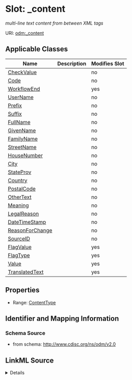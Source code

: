 # Slot: _content


_multi-line text content from between XML tags_



URI: [odm:_content](http://www.cdisc.org/ns/odm/v2.0/_content)



<!-- no inheritance hierarchy -->




## Applicable Classes

| Name | Description | Modifies Slot |
| --- | --- | --- |
[CheckValue](CheckValue.md) |  |  no  |
[Code](Code.md) |  |  no  |
[WorkflowEnd](WorkflowEnd.md) |  |  yes  |
[UserName](UserName.md) |  |  no  |
[Prefix](Prefix.md) |  |  no  |
[Suffix](Suffix.md) |  |  no  |
[FullName](FullName.md) |  |  no  |
[GivenName](GivenName.md) |  |  no  |
[FamilyName](FamilyName.md) |  |  no  |
[StreetName](StreetName.md) |  |  no  |
[HouseNumber](HouseNumber.md) |  |  no  |
[City](City.md) |  |  no  |
[StateProv](StateProv.md) |  |  no  |
[Country](Country.md) |  |  no  |
[PostalCode](PostalCode.md) |  |  no  |
[OtherText](OtherText.md) |  |  no  |
[Meaning](Meaning.md) |  |  no  |
[LegalReason](LegalReason.md) |  |  no  |
[DateTimeStamp](DateTimeStamp.md) |  |  no  |
[ReasonForChange](ReasonForChange.md) |  |  no  |
[SourceID](SourceID.md) |  |  no  |
[FlagValue](FlagValue.md) |  |  yes  |
[FlagType](FlagType.md) |  |  yes  |
[Value](Value.md) |  |  yes  |
[TranslatedText](TranslatedText.md) |  |  yes  |







## Properties

* Range: [ContentType](ContentType.md)





## Identifier and Mapping Information







### Schema Source


* from schema: http://www.cdisc.org/ns/odm/v2.0




## LinkML Source

<details>
```yaml
name: _content
description: multi-line text content from between XML tags
from_schema: http://www.cdisc.org/ns/odm/v2.0
rank: 1000
alias: _content
domain_of:
- CheckValue
- Code
- WorkflowEnd
- UserName
- Prefix
- Suffix
- FullName
- GivenName
- FamilyName
- StreetName
- HouseNumber
- City
- StateProv
- Country
- PostalCode
- OtherText
- Meaning
- LegalReason
- DateTimeStamp
- ReasonForChange
- SourceID
- FlagValue
- FlagType
- Value
- TranslatedText
range: _contentType

```
</details>